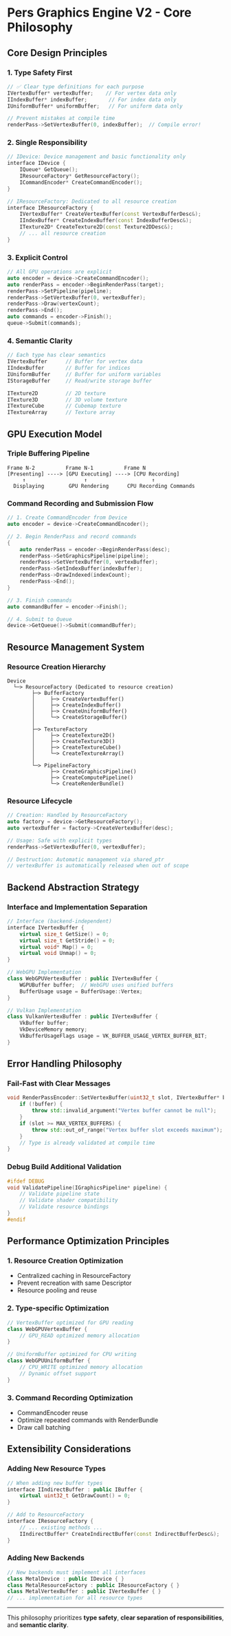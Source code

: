 # Pers Graphics Engine V2 - Core Philosophy

## Core Design Principles

### 1. Type Safety First
```cpp
// ✅ Clear type definitions for each purpose
IVertexBuffer* vertexBuffer;    // For vertex data only
IIndexBuffer* indexBuffer;       // For index data only
IUniformBuffer* uniformBuffer;   // For uniform data only

// Prevent mistakes at compile time
renderPass->SetVertexBuffer(0, indexBuffer);  // Compile error!
```

### 2. Single Responsibility
```cpp
// IDevice: Device management and basic functionality only
interface IDevice {
    IQueue* GetQueue();
    IResourceFactory* GetResourceFactory();
    ICommandEncoder* CreateCommandEncoder();
}

// IResourceFactory: Dedicated to all resource creation
interface IResourceFactory {
    IVertexBuffer* CreateVertexBuffer(const VertexBufferDesc&);
    IIndexBuffer* CreateIndexBuffer(const IndexBufferDesc&);
    ITexture2D* CreateTexture2D(const Texture2DDesc&);
    // ... all resource creation
}
```

### 3. Explicit Control
```cpp
// All GPU operations are explicit
auto encoder = device->CreateCommandEncoder();
auto renderPass = encoder->BeginRenderPass(target);
renderPass->SetPipeline(pipeline);
renderPass->SetVertexBuffer(0, vertexBuffer);
renderPass->Draw(vertexCount);
renderPass->End();
auto commands = encoder->Finish();
queue->Submit(commands);
```

### 4. Semantic Clarity
```cpp
// Each type has clear semantics
IVertexBuffer      // Buffer for vertex data
IIndexBuffer       // Buffer for indices  
IUniformBuffer     // Buffer for uniform variables
IStorageBuffer     // Read/write storage buffer

ITexture2D         // 2D texture
ITexture3D         // 3D volume texture
ITextureCube       // Cubemap texture
ITextureArray      // Texture array
```

## GPU Execution Model

### Triple Buffering Pipeline
```
Frame N-2          Frame N-1          Frame N
[Presenting] ----> [GPU Executing] ----> [CPU Recording]
     ↑                   ↑                     ↑
  Displaying        GPU Rendering      CPU Recording Commands
```

### Command Recording and Submission Flow
```cpp
// 1. Create CommandEncoder from Device
auto encoder = device->CreateCommandEncoder();

// 2. Begin RenderPass and record commands
{
    auto renderPass = encoder->BeginRenderPass(desc);
    renderPass->SetGraphicsPipeline(pipeline);
    renderPass->SetVertexBuffer(0, vertexBuffer);
    renderPass->SetIndexBuffer(indexBuffer);
    renderPass->DrawIndexed(indexCount);
    renderPass->End();
}

// 3. Finish commands
auto commandBuffer = encoder->Finish();

// 4. Submit to Queue
device->GetQueue()->Submit(commandBuffer);
```

## Resource Management System

### Resource Creation Hierarchy
```
Device
  └─> ResourceFactory (Dedicated to resource creation)
        ├─> BufferFactory
        │     ├─> CreateVertexBuffer()
        │     ├─> CreateIndexBuffer()
        │     ├─> CreateUniformBuffer()
        │     └─> CreateStorageBuffer()
        │
        ├─> TextureFactory  
        │     ├─> CreateTexture2D()
        │     ├─> CreateTexture3D()
        │     ├─> CreateTextureCube()
        │     └─> CreateTextureArray()
        │
        └─> PipelineFactory
              ├─> CreateGraphicsPipeline()
              ├─> CreateComputePipeline()
              └─> CreateRenderBundle()
```

### Resource Lifecycle
```cpp
// Creation: Handled by ResourceFactory
auto factory = device->GetResourceFactory();
auto vertexBuffer = factory->CreateVertexBuffer(desc);

// Usage: Safe with explicit types
renderPass->SetVertexBuffer(0, vertexBuffer);

// Destruction: Automatic management via shared_ptr
// vertexBuffer is automatically released when out of scope
```

## Backend Abstraction Strategy

### Interface and Implementation Separation
```cpp
// Interface (backend-independent)
interface IVertexBuffer {
    virtual size_t GetSize() = 0;
    virtual size_t GetStride() = 0;
    virtual void* Map() = 0;
    virtual void Unmap() = 0;
}

// WebGPU Implementation
class WebGPUVertexBuffer : public IVertexBuffer {
    WGPUBuffer buffer;  // WebGPU uses unified buffers
    BufferUsage usage = BufferUsage::Vertex;
}

// Vulkan Implementation
class VulkanVertexBuffer : public IVertexBuffer {
    VkBuffer buffer;
    VkDeviceMemory memory;
    VkBufferUsageFlags usage = VK_BUFFER_USAGE_VERTEX_BUFFER_BIT;
}
```

## Error Handling Philosophy

### Fail-Fast with Clear Messages
```cpp
void RenderPassEncoder::SetVertexBuffer(uint32_t slot, IVertexBuffer* buffer) {
    if (!buffer) {
        throw std::invalid_argument("Vertex buffer cannot be null");
    }
    if (slot >= MAX_VERTEX_BUFFERS) {
        throw std::out_of_range("Vertex buffer slot exceeds maximum");
    }
    // Type is already validated at compile time
}
```

### Debug Build Additional Validation
```cpp
#ifdef DEBUG
void ValidatePipeline(IGraphicsPipeline* pipeline) {
    // Validate pipeline state
    // Validate shader compatibility
    // Validate resource bindings
}
#endif
```

## Performance Optimization Principles

### 1. Resource Creation Optimization
- Centralized caching in ResourceFactory
- Prevent recreation with same Descriptor
- Resource pooling and reuse

### 2. Type-specific Optimization
```cpp
// VertexBuffer optimized for GPU reading
class WebGPUVertexBuffer {
    // GPU_READ optimized memory allocation
}

// UniformBuffer optimized for CPU writing  
class WebGPUUniformBuffer {
    // CPU_WRITE optimized memory allocation
    // Dynamic offset support
}
```

### 3. Command Recording Optimization
- CommandEncoder reuse
- Optimize repeated commands with RenderBundle
- Draw call batching

## Extensibility Considerations

### Adding New Resource Types
```cpp
// When adding new buffer types
interface IIndirectBuffer : public IBuffer {
    virtual uint32_t GetDrawCount() = 0;
}

// Add to ResourceFactory
interface IResourceFactory {
    // ... existing methods ...
    IIndirectBuffer* CreateIndirectBuffer(const IndirectBufferDesc&);
}
```

### Adding New Backends
```cpp
// New backends must implement all interfaces
class MetalDevice : public IDevice { }
class MetalResourceFactory : public IResourceFactory { }
class MetalVertexBuffer : public IVertexBuffer { }
// ... implementation for all resource types
```

---

This philosophy prioritizes **type safety**, **clear separation of responsibilities**, and **semantic clarity**.